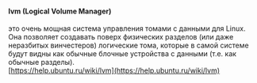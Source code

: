 #### lvm (Logical Volume Manager)
это очень мощная система управления томами с данными для Linux. Она позволяет создавать поверх физических разделов (или даже неразбитых винчестеров) логические тома, которые в самой системе будут видны как обычные блочные устройства с данными (т.е. как обычные разделы).  
[https://help.ubuntu.ru/wiki/lvm](https://help.ubuntu.ru/wiki/lvm)  